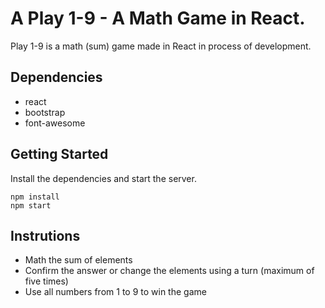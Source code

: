 # A Play 1-9 - A Math Game in React.

Play 1-9 is a math (sum) game made in React in process of development.

## Dependencies

- react
- bootstrap
- font-awesome

## Getting Started

Install the dependencies and start the server.

``` cli
npm install
npm start
```

## Instrutions

- Math the sum of elements
- Confirm the answer or change the elements using a turn (maximum of five times)
- Use all numbers from 1 to 9 to win the game
